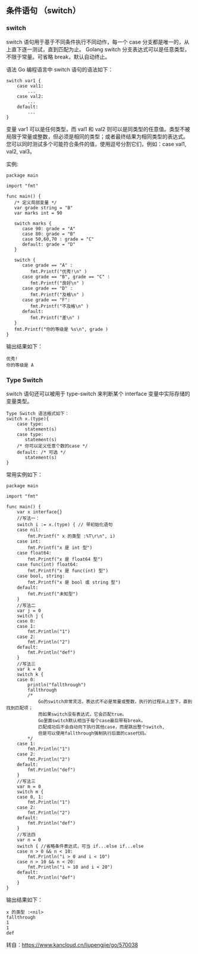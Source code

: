 ## 条件语句 （switch）
### switch
switch 语句用于基于不同条件执行不同动作，每一个 case 分支都是唯一的，从上直下逐一测试，直到匹配为止。
Golang switch 分支表达式可以是任意类型，不限于常量。可省略 break，默认自动终止。

语法
Go 编程语言中 switch 语句的语法如下：
```
switch var1 {
    case val1:
        ...
    case val2:
        ...
    default:
        ...
}
```
变量 var1 可以是任何类型，而 val1 和 val2 则可以是同类型的任意值。类型不被局限于常量或整数，但必须是相同的类型；或者最终结果为相同类型的表达式。
您可以同时测试多个可能符合条件的值，使用逗号分割它们，例如：case val1, val2, val3。

实例:
```
package main

import "fmt"

func main() {
   /* 定义局部变量 */
   var grade string = "B"
   var marks int = 90

   switch marks {
      case 90: grade = "A"
      case 80: grade = "B"
      case 50,60,70 : grade = "C"
      default: grade = "D"  
   }

   switch {
      case grade == "A" :
         fmt.Printf("优秀!\n" )     
      case grade == "B", grade == "C" :
         fmt.Printf("良好\n" )      
      case grade == "D" :
         fmt.Printf("及格\n" )      
      case grade == "F":
         fmt.Printf("不及格\n" )
      default:
         fmt.Printf("差\n" )
   }
   fmt.Printf("你的等级是 %s\n", grade )
}
```
输出结果如下：
```
优秀!
你的等级是 A
```
### Type Switch
switch 语句还可以被用于 type-switch 来判断某个 interface 变量中实际存储的变量类型。
```
Type Switch 语法格式如下：
switch x.(type){
    case type:
       statement(s)      
    case type:
       statement(s)
    /* 你可以定义任意个数的case */
    default: /* 可选 */
       statement(s)
}
```
常用实例如下：
```
package main

import "fmt"

func main() {
	var x interface{}
	//写法一：
	switch i := x.(type) { // 带初始化语句
	case nil:
		fmt.Printf(" x 的类型 :%T\r\n", i)
	case int:
		fmt.Printf("x 是 int 型")
	case float64:
		fmt.Printf("x 是 float64 型")
	case func(int) float64:
		fmt.Printf("x 是 func(int) 型")
	case bool, string:
		fmt.Printf("x 是 bool 或 string 型")
	default:
		fmt.Printf("未知型")
	}
	//写法二
	var j = 0
	switch j {
	case 0:
	case 1:
		fmt.Println("1")
	case 2:
		fmt.Println("2")
	default:
		fmt.Println("def")
	}
	//写法三
	var k = 0
	switch k {
	case 0:
		println("fallthrough")
		fallthrough
		/*
			Go的switch非常灵活，表达式不必是常量或整数，执行的过程从上至下，直到找到匹配项；
			而如果switch没有表达式，它会匹配true。
			Go里面switch默认相当于每个case最后带有break，
			匹配成功后不会自动向下执行其他case，而是跳出整个switch,
			但是可以使用fallthrough强制执行后面的case代码。
		*/
	case 1:
		fmt.Println("1")
	case 2:
		fmt.Println("2")
	default:
		fmt.Println("def")
	}
	//写法三
	var m = 0
	switch m {
	case 0, 1:
		fmt.Println("1")
	case 2:
		fmt.Println("2")
	default:
		fmt.Println("def")
	}
	//写法四
	var n = 0
	switch { //省略条件表达式，可当 if...else if...else
	case n > 0 && n < 10:
		fmt.Println("i > 0 and i < 10")
	case n > 10 && n < 20:
		fmt.Println("i > 10 and i < 20")
	default:
		fmt.Println("def")
	}
}
```
输出结果如下：
```
x 的类型 :<nil>
fallthrough
1
1
def
```
转自：https://www.kancloud.cn/liupengjie/go/570038
